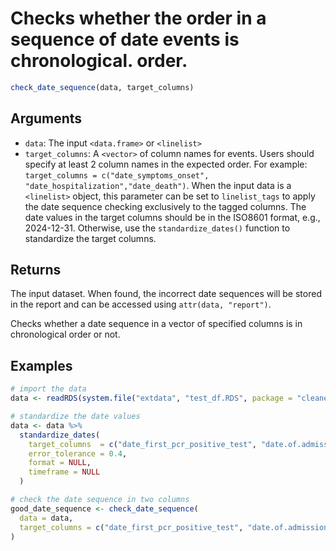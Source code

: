 # Checks whether the order in a sequence of date events is chronological. order.

```r
check_date_sequence(data, target_columns)
```

## Arguments

- `data`: The input `<data.frame>` or `<linelist>`
- `target_columns`: A `<vector>` of column names for events. Users should specify at least 2 column names in the expected order. For example: `target_columns = c("date_symptoms_onset", "date_hospitalization","date_death")`. When the input data is a `<linelist>` object, this parameter can be set to `linelist_tags` to apply the date sequence checking exclusively to the tagged columns. The date values in the target columns should be in the ISO8601 format, e.g., 2024-12-31. Otherwise, use the `standardize_dates()` function to standardize the target columns.

## Returns

The input dataset. When found, the incorrect date sequences will be stored in the report and can be accessed using `attr(data, "report")`.

Checks whether a date sequence in a vector of specified columns is in chronological order or not.

## Examples

```r
# import the data
data <- readRDS(system.file("extdata", "test_df.RDS", package = "cleanepi"))

# standardize the date values
data <- data %>%
  standardize_dates(
    target_columns  = c("date_first_pcr_positive_test", "date.of.admission"),
    error_tolerance = 0.4,
    format = NULL,
    timeframe = NULL
  )

# check the date sequence in two columns
good_date_sequence <- check_date_sequence(
  data = data,
  target_columns = c("date_first_pcr_positive_test", "date.of.admission")
)
```
